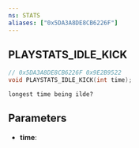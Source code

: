 ```yaml
---
ns: STATS
aliases: ["0x5DA3A8DE8CB6226F"]
---
```

## PLAYSTATS_IDLE_KICK

```c
// 0x5DA3A8DE8CB6226F 0x9E2B9522
void PLAYSTATS_IDLE_KICK(int time);
```

```
longest time being ilde?  
```

## Parameters
* **time**:

